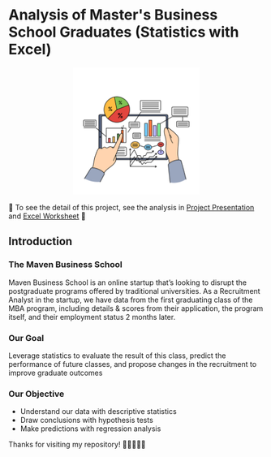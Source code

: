 # Analysis of Master's Business School Graduates (Statistics with Excel)

<p align="center">
  <img src="figs/statistics_cover.png" width="250" height="250" />

🚧 To see the detail of this project, see the analysis in [Project Presentation](https://drive.google.com/file/d/1yWpOSMijprpycBsY_92uXm6NqZx_IZDR/view?usp=sharing) and [Excel Worksheet](https://1drv.ms/x/s!At9EZRkPlQCUpizeq9HnQg2akWY6?e=minXd0) 🚧

## Introduction
### The Maven Business School
Maven Business School is an online startup that’s looking to disrupt the postgraduate programs offered by traditional universities.
As a Recruitment Analyst in the startup, we have data from the first graduating class of the MBA program, including details & scores from their application, the program itself, and their employment status 2 months later.

### Our Goal
Leverage statistics to evaluate the result of this class, predict the performance of future classes, and propose changes in the recruitment to improve graduate outcomes

### Our Objective
- Understand our data with descriptive statistics
- Draw conclusions with hypothesis tests
- Make predictions with regression analysis

Thanks for visiting my repository! 👩‍🔬👨‍🔬🧪
